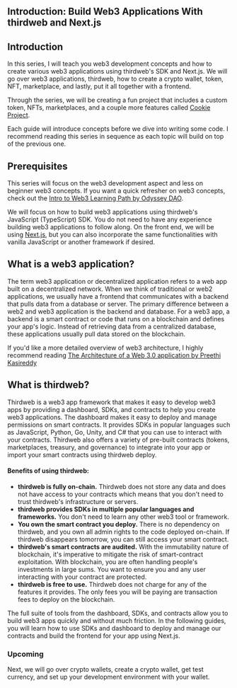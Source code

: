 ## Introduction: Build Web3 Applications With thirdweb and Next.js

## Introduction

In this series, I will teach you web3 development concepts and how to create various web3 applications using thirdweb's SDK and Next.js. We will go over web3 applications, thirdweb, how to create a crypto wallet, token, NFT, marketplace, and lastly, put it all together with a frontend.

Through the series, we will be creating a fun project that includes a custom token, NFTs, marketplaces, and a couple more features called [Cookie Project](https://cookie-project.xyz). 

Each guide will introduce concepts before we dive into writing some code. I recommend reading this series in sequence as each topic will build on top of the previous one.

## Prerequisites

This series will focus on the web3 development aspect and less on beginner web3 concepts. If you want a quick refresher on web3 concepts, check out the [Intro to Web3 Learning Path by Odyssey DAO](https://www.odysseydao.com/pathways/intro-to-web3). 

We will focus on how to build web3 applications using thirdweb's JavaScript (TypeScript) SDK. You do not need to have any experience building web3 applications to follow along. On the front end, we will be using [Next.js](https://nextjs.org), but you can also incorporate the same functionalities with vanilla JavaScript or another framework if desired.

## What is a web3 application?

The term web3 application or decentralized application refers to a web app built on a decentralized network. When we think of traditional or web2 applications, we usually have a frontend that communicates with a backend that pulls data from a database or server. The primary difference between a web2 and web3 application is the backend and database. For a web3 app, a backend is a smart contract or code that runs on a blockchain and defines your app's logic. Instead of retrieving data from a centralized database, these applications usually pull data stored on the blockchain.

If you'd like a more detailed overview of web3 architecture, I highly recommend reading [The Architecture of a Web 3.0 application by Preethi Kasireddy](https://www.preethikasireddy.com/post/the-architecture-of-a-web-3-0-application)

## What is thirdweb?

Thirdweb is a web3 app framework that makes it easy to develop web3 apps by providing a dashboard, SDKs, and contracts to help you create web3 applications. The dashboard makes it easy to deploy and manage permissions on smart contracts. It provides SDKs in popular languages such as JavaScript, Python, Go, Unity, and C# that you can use to interact with your contracts. Thirdweb also offers a variety of pre-built contracts (tokens, marketplaces, treasury, and governance) to integrate into your app or import your smart contracts using thirdweb deploy. 

#### Benefits of using thirdweb:

- **thirdweb is fully on-chain.** Thirdweb does not store any data and does not have access to your contracts which means that you don't need to trust thirdweb's infrastructure or servers. 
- **thirdweb provides SDKs in multiple popular languages and frameworks.** You don't need to learn any other web3 tool or framework. 
- **You own the smart contract you deploy.** There is no dependency on thirdweb, and you own all admin rights to the code deployed on-chain. If thirdweb disappears tomorrow, you can still access your smart contract. 
- **thirdweb's smart contracts are audited.** With the immutability nature of blockchain, it's imperative to mitigate the risk of smart-contract exploitation. With blockchain, you are often handling people's investments in large sums. You want to ensure you and any user interacting with your contract are protected.
- **thirdweb is free to use.** Thirdweb does not charge for any of the features it provides. The only fees you will be paying are transaction fees to deploy on the blockchain. 

The full suite of tools from the dashboard, SDKs, and contracts allow you to build web3 apps quickly and without much friction. In the following guides, you will learn how to use SDKs and dashboard to deploy and manage our contracts and build the frontend for your app using Next.js.

### Upcoming

Next, we will go over crypto wallets, create a crypto wallet, get test currency, and set up your development environment with your wallet.